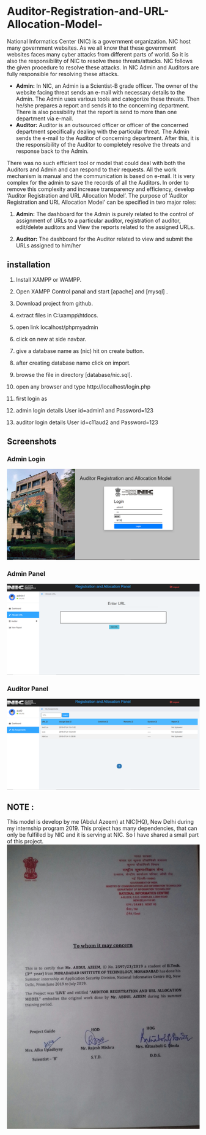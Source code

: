 # Auditor-Registration-and-URL-Allocation-Model-
National Informatics Center (NIC) is a government organization. NIC host many government
websites. As we all know that these government websites faces many cyber attacks from
different parts of world. So it is also the responsibility of NIC to resolve these threats/attacks.
NIC follows the given procedure to resolve these attacks. In NIC Admin and Auditors are fully
responsible for resolving these attacks. 
- **Admin:**
In NIC, an Admin is a Scientist-B grade officer. The owner of the website facing threat
sends an e-mail with necessary details to the Admin. The Admin uses various tools and
categorize these threats. Then he/she prepares a report and sends it to the concerning
department. There is also possibility that the report is send to more than one department via e-mail. 
- **Auditor:**
Auditor is an outsourced officer or officer of the concerned department specifically
dealing with the particular threat. The Admin sends the e-mail to the Auditor of
concerning department. After this, it is the responsibility of the Auditor to completely
resolve the threats and response back to the Admin. 

There was no such efficient tool or model that could deal with both the Auditors and Admin and
can respond to their requests. All the work mechanism is manual and the communication is based
on e-mail. It is very complex for the admin to save the records of all the Auditors. In order to
remove this complexity and increase transparency and efficiency, develop ‘Auditor Registration
and URL Allocation Model’. The purpose of ‘Auditor Registration and URL Allocation Model’
can be specified in two major roles:

1. **Admin:** 
The dashboard for the Admin is purely related to the control of assignment of
URLs to a particular auditor, registration of auditor, edit/delete auditors and View the
reports related to the assigned URLs.

2. **Auditor:** The dashboard for the Auditor related to view and submit the URLs assigned to
him/her




## installation
1. Install XAMPP or WAMPP.

2. Open XAMPP Control panal and start [apache] and [mysql] .

3. Download project from github.
 
4. extract files in C:\\xampp\htdocs\.

5. open link localhost/phpmyadmin

6. click on new at side navbar.

7. give a database name as (nic) hit on create button.

8. after creating database name click on import.

9. browse the file in directory [database/nic.sql].

10. open any browser and type http://localhost/login.php

11. first login as

12. admin login details  User id=admin1 and Password=123

13. auditor login details User id=c11aud2 and Password=123

## Screenshots

### Admin Login

![](screenshot/admin_login.PNG)

### Admin Panel

![](screenshot/admin_panel.PNG)

### Auditor Panel

![](screenshot/aud_panel.PNG)

## NOTE :

This model is develop by me (Abdul Azeem) at NIC(HQ), New Delhi during my internship program 2019. This project has many dependencies, that can only be fulfilled by NIC and it is serving at NIC. So I have shared a small part of this project. 
![](screenshot/20190812_233541_15_01-1.jpg)
